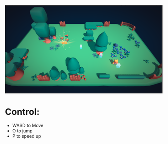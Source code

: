 ![alt text](https://github.com/malsubmal/FGSTest/blob/master/Demo/Demo.png?raw=true)


Control:
======

  - WASD to Move
  - O to jump
  - P to speed up
